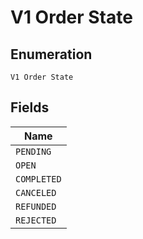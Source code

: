 
# V1 Order State

## Enumeration

`V1 Order State`

## Fields

| Name |
|  --- |
| `PENDING` |
| `OPEN` |
| `COMPLETED` |
| `CANCELED` |
| `REFUNDED` |
| `REJECTED` |

